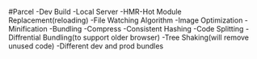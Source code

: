 #Parcel
-Dev Build
-Local Server
-HMR-Hot Module Replacement(reloading)
-File Watching Algorithm
-Image Optimization
-Minification
-Bundling
-Compress
-Consistent Hashing
-Code Splitting
-Diffrential Bundling(to support older browser)
-Tree Shaking(will remove unused code)
-Different dev and prod bundles 